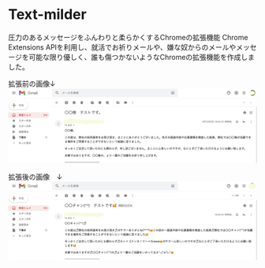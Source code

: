 # Text-milder

圧力のあるメッセージをふんわりと柔らかくするChromeの拡張機能
Chrome Extensions APIを利用し、就活でお祈りメールや、嫌な奴からのメールやメッセージを可能な限り優しく、誰も傷つかないようなChromeの拡張機能を作成しました。

拡張前の画像↓
![拡張前の画像](/manifest/before.jpg)

拡張後の画像　↓
![拡張後の画像](/manifest/after.jpg)



